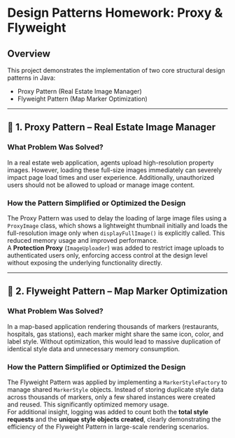 # Design Patterns Homework: Proxy & Flyweight

## Overview
This project demonstrates the implementation of two core structural design patterns in Java:
- Proxy Pattern (Real Estate Image Manager)
- Flyweight Pattern (Map Marker Optimization)

---

## 🔹 1. Proxy Pattern – Real Estate Image Manager

### What Problem Was Solved?
In a real estate web application, agents upload high-resolution property images. However, loading these full-size images immediately can severely impact page load times and user experience. Additionally, unauthorized users should not be allowed to upload or manage image content.

### How the Pattern Simplified or Optimized the Design
The Proxy Pattern was used to delay the loading of large image files using a `ProxyImage` class, which shows a lightweight thumbnail initially and loads the full-resolution image only when `displayFullImage()` is explicitly called. This reduced memory usage and improved performance.  
A **Protection Proxy** (`ImageUploader`) was added to restrict image uploads to authenticated users only, enforcing access control at the design level without exposing the underlying functionality directly.

---

## 🔹 2. Flyweight Pattern – Map Marker Optimization

### What Problem Was Solved?
In a map-based application rendering thousands of markers (restaurants, hospitals, gas stations), each marker might share the same icon, color, and label style. Without optimization, this would lead to massive duplication of identical style data and unnecessary memory consumption.

### How the Pattern Simplified or Optimized the Design
The Flyweight Pattern was applied by implementing a `MarkerStyleFactory` to manage shared `MarkerStyle` objects. Instead of storing duplicate style data across thousands of markers, only a few shared instances were created and reused. This significantly optimized memory usage.  
For additional insight, logging was added to count both the **total style requests** and the **unique style objects created**, clearly demonstrating the efficiency of the Flyweight Pattern in large-scale rendering scenarios.

